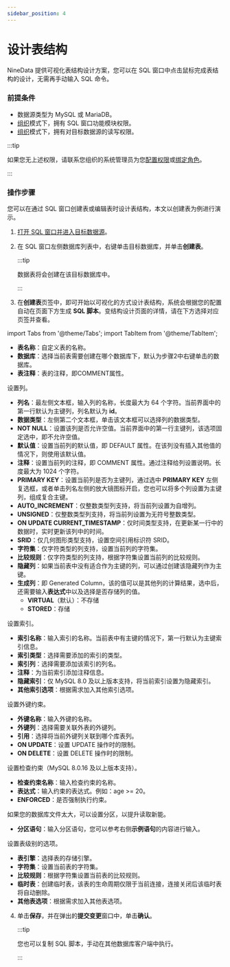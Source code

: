 ```yaml
---
sidebar_position: 4
---
```




# 设计表结构

NineData 提供可视化表结构设计方案，您可以在 SQL 窗口中点击鼠标完成表结构的设计，无需再手动输入 SQL 命令。

### 前提条件

- 数据源类型为 MySQL 或 MariaDB。
- [组织](/account/intro_account.md#组织)模式下，拥有 SQL 窗口功能模块权限。
- [组织](/account/intro_account.md#组织)模式下，拥有对目标数据源的读写权限。

:::tip

如果您无上述权限，请联系您组织的系统管理员为您[配置权限](/account/manage_user#配置用户个人权限)或[绑定角色](/account/manage_role.md#绑定角色)。

:::

### 操作步骤

您可以在通过 SQL 窗口创建表或编辑表时设计表结构，本文以创建表为例进行演示。

1. [打开 SQL 窗口并进入目标数据源](sql_console.md#操作步骤)。

2. 在 SQL 窗口左侧数据库列表中，右键单击目标数据库，并单击**创建表**。

   :::tip

   数据表将会创建在该目标数据库中。

   :::

3. 在**创建表**页签中，即可开始以可视化的方式设计表结构，系统会根据您的配置自动在页面下方生成 **SQL 脚本**。变结构设计页面的详情，请在下方选择对应页签并查看。

import Tabs from '@theme/Tabs';
import TabItem from '@theme/TabItem';

<Tabs>
  <TabItem value="common" label="通用项" default>

<ul><li><b>表名称</b>：自定义表的名称。</li><li><b>数据库</b>：选择当前表需要创建在哪个数据库下，默认为步骤2中右键单击的数据库。</li><li><b>表注释</b>：表的注释，即COMMENT属性。</li></ul>

  </TabItem>

  <TabItem value="column" label="列">

设置列。

<ul><li><b>列名</b>：最左侧文本框，输入列的名称，长度最大为 64 个字符。当前界面中的第一行默认为主键列，列名默认为 <b>id</b>。</li><li><b>数据类型</b>：左侧第二个文本框，单击该文本框可以选择列的数据类型。</li><li><b>NOT NULL</b>：设置该列是否允许空值。当前界面中的第一行主键列，该选项固定选中，即不允许空值。</li><li><b>默认值</b>：设置当前列的默认值，即 DEFAULT 属性。在该列没有插入其他值的情况下，则使用该默认值。</li><li><b>注释</b>：设置当前列的注释，即 COMMENT 属性。通过注释给列设置说明。长度最大为 1024 个字符。</li><li><b>PRIMARY KEY</b>：设置当前列是否为主键列，通过选中 <b>PRIMARY KEY</b> 左侧复选框，或者单击列名左侧的放大镜图标开启，您也可以将多个列设置为主键列，组成复合主键。</li><li><b>AUTO_INCREMENT</b>：仅整数类型列支持，将当前列设置为自增列。</li><li><b>UNSIGNED</b>：仅整数类型列支持，将当前列设置为无符号整数类型。</li><li><b>ON UPDATE CURRENT_TIMESTAMP</b>：仅时间类型支持，在更新某一行中的数据时，实时更新该列中的时间。</li><li><b>SRID</b>：仅几何图形类型支持，设置空间引用标识符 SRID。</li><li><b>字符集</b>：仅字符类型的列支持，设置当前列的字符集。</li><li><b>比较规则</b>：仅字符类型的列支持，根据字符集设置当前列的比较规则。</li><li><b>隐藏列</b>：如果当前表中没有适合作为主键的列，可以通过创建该隐藏列作为主键。</li><li><b>生成列</b>：即 Generated Column，该的值可以是其他列的计算结果，选中后，还需要输入<b>表达式</b>中以及选择是否存储列的值。<ul>
  <li><b>VIRTUAL</b>（默认）：不存储</li><li><b>STORED</b>：存储</li>
  </ul></li></ul>

  </TabItem>
  <TabItem value="index" label="索引">

设置索引。

<ul><li><b>索引名称</b>：输入索引的名称。当前表中有主键的情况下，第一行默认为主键索引信息。</li><li><b>索引类型</b>：选择需要添加的索引的类型。</li><li><b>索引列</b>：选择需要添加该索引的列名。</li><li><b>注释</b>：为当前索引添加注释信息。</li><li><b>隐藏索引</b>：仅 MySQL 8.0 及以上版本支持，将当前索引设置为隐藏索引。</li><li><b>其他索引选项</b>：根据需求加入其他索引选项。</li></ul>

  </TabItem>
  <TabItem value="foreign_key" label="外键">

设置外键约束。

<ul><li><b>外键名称</b>：输入外键的名称。</li><li><b>外键列</b>：选择需要关联外表的外键列。</li><li><b>引用</b>：选择将当前外键列关联到哪个库表列。</li><li><b>ON UPDATE</b>：设置 UPDATE 操作时的限制。</li><li><b>ON DELETE</b>：设置 DELETE 操作时的限制。</li></ul>

  </TabItem>

  <TabItem value="constraint" label="约束">

设置检查约束（MySQL 8.0.16 及以上版本支持）。

<ul><li><b>检查约束名称</b>：输入检查约束的名称。</li><li><b>表达式</b>：输入约束的表达式。例如：age >= 20。</li><li><b>ENFORCED</b>：是否强制执行约束。</li></ul>

  </TabItem>

  <TabItem value="partition" label="分区">

如果您的数据库文件太大，可以设置分区，以提升读取新能。

<ul><li><b>分区语句</b>：输入分区语句，您可以参考右侧<b>示例语句</b>的内容进行输入。</li></ul>

  </TabItem>

  <TabItem value="options" label="表选项">

设置表级别的选项。

<ul><li><b>表引擎</b>：选择表的存储引擎。</li><li><b>字符集</b>：设置当前表的字符集。</li><li><b>比较规则</b>：根据字符集设置当前表的比较规则。</li><li><b>临时表</b>：创建临时表，该表的生命周期仅限于当前连接，连接关闭后该临时表将自动删除。</li><li><b>其他表选项</b>：根据需求加入其他表选项。</li></ul>

  </TabItem>

</Tabs>

4. 单击**保存**，并在弹出的**提交变更**窗口中，单击**确认**。

   :::tip

   您也可以复制 SQL 脚本，手动在其他数据库客户端中执行。

   :::

